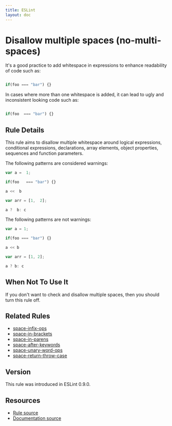 ```yaml
---
title: ESLint
layout: doc
---
```

<!-- Note: No pull requests accepted for this file. See README.md in the root directory for details. -->
# Disallow multiple spaces (no-multi-spaces)

It's a good practice to add whitespace in expressions to enhance readability of code such as:

```js

if(foo === "bar") {}

```

In cases where more than one whitespace is added, it can lead to ugly and inconsistent looking code such as:

```js

if(foo  === "bar") {}

```

## Rule Details

This rule aims to disallow multiple whitespace around logical expressions, conditional expressions, declarations, array elements, object properties, sequences and function parameters.

The following patterns are considered warnings:

```js
var a =  1;
```

```js
if(foo   === "bar") {}
```

```js
a <<  b
```

```js
var arr = [1,  2];
```

```js
a ?  b: c
```

The following patterns are not warnings:

```js
var a = 1;
```

```js
if(foo === "bar") {}
```

```js
a << b
```

```js
var arr = [1, 2];
```

```js
a ? b: c
```

## When Not To Use It

If you don't want to check and disallow multiple spaces, then you should turn this rule off.

## Related Rules

* [space-infix-ops](space-infix-ops.html)
* [space-in-brackets](space-in-brackets.html)
* [space-in-parens](space-in-parens.html)
* [space-after-keywords](space-after-keywords)
* [space-unary-word-ops](space-unary-word-ops)
* [space-return-throw-case](space-return-throw-case)


## Version

This rule was introduced in ESLint 0.9.0.

## Resources

* [Rule source](https://github.com/eslint/eslint/tree/master/lib/rules/no-multi-spaces.js)
* [Documentation source](https://github.com/eslint/eslint/tree/master/docs/rules/no-multi-spaces.md)
